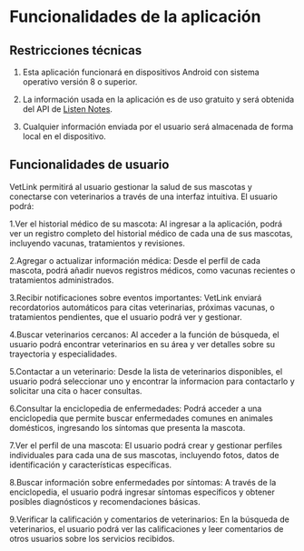 # Funcionalidades de la aplicación

## Restricciones técnicas

1. Esta aplicación funcionará en dispositivos Android con sistema operativo versión 8 o superior.

2. La información usada en la aplicación es de uso gratuito y será obtenida del API
   de [Listen Notes](https://www.listennotes.com/podcast-api/).

3. Cualquier información enviada por el usuario será almacenada de forma local en el dispositivo.

## Funcionalidades de usuario

VetLink permitirá al usuario gestionar la salud de sus mascotas y conectarse con veterinarios a través de una interfaz intuitiva. El usuario podrá:

1.Ver el historial médico de su mascota: Al ingresar a la aplicación, podrá ver un registro completo del historial médico de cada una de sus mascotas, incluyendo vacunas, tratamientos y revisiones.

2.Agregar o actualizar información médica: Desde el perfil de cada mascota, podrá añadir nuevos registros médicos, como vacunas recientes o tratamientos administrados.

3.Recibir notificaciones sobre eventos importantes: VetLink enviará recordatorios automáticos para citas veterinarias, próximas vacunas, o tratamientos pendientes, que el usuario podrá ver y gestionar.

4.Buscar veterinarios cercanos: Al acceder a la función de búsqueda, el usuario podrá encontrar veterinarios en su área y ver detalles sobre su trayectoria y especialidades.

5.Contactar a un veterinario: Desde la lista de veterinarios disponibles, el usuario podrá seleccionar uno y encontrar la informacion para contactarlo y solicitar una cita o hacer consultas.

6.Consultar la enciclopedia de enfermedades: Podrá acceder a una enciclopedia que permite buscar enfermedades comunes en animales domésticos, ingresando los síntomas que presenta la mascota.

7.Ver el perfil de una mascota: El usuario podrá crear y gestionar perfiles individuales para cada una de sus mascotas, incluyendo fotos, datos de identificación y características específicas.

8.Buscar información sobre enfermedades por síntomas: A través de la enciclopedia, el usuario podrá ingresar síntomas específicos y obtener posibles diagnósticos y recomendaciones básicas.

9.Verificar la calificación y comentarios de veterinarios: En la búsqueda de veterinarios, el usuario podrá ver las calificaciones y leer comentarios de otros usuarios sobre los servicios recibidos.
